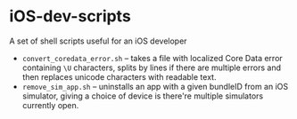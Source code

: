 # iOS-dev-scripts
A set of shell scripts useful for an iOS developer

* `convert_coredata_error.sh` – takes a file with localized Core Data error containing `\U` characters, splits by lines if there are multiple errors and then replaces unicode characters with readable text. 
* `remove_sim_app.sh` – uninstalls an app with a given bundleID from an iOS simulator, giving a choice of device is there're multiple simulators currently open.
